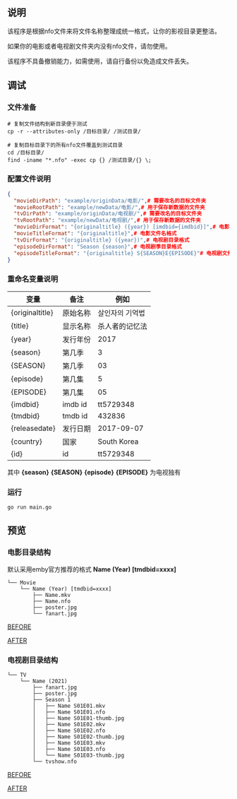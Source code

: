 ## 说明
该程序是根据nfo文件来将文件名称整理成统一格式，让你的影视目录更整洁。

如果你的电影或者电视剧文件夹内没有nfo文件，请勿使用。

该程序不具备撤销能力，如需使用，请自行备份以免造成文件丢失。

## 调试
### 文件准备
```shell
# 复制文件结构到新目录便于测试
cp -r --attributes-only /目标目录/ /测试目录/

# 复制目标目录下的所有nfo文件覆盖到测试目录
cd /目标目录/
find -iname "*.nfo" -exec cp {} /测试目录/{} \;
```
### 配置文件说明
```json
{
  "movieDirPath": "example/originData/电影/",# 需要改名的目标文件夹
  "movieRootPath": "example/newData/电影/",# 用于保存新数据的文件夹
  "tvDirPath": "example/originData/电视剧/",# 需要改名的目标文件夹
  "tvRootPath": "example/newData/电视剧/",# 用于保存新数据的文件夹
  "movieDirFormat": "{originaltitle} ({year}) [imdbid={imdbid}]",# 电影目录格式(花括号里的为变量)
  "movieTitleFormat": "{originaltitle}",# 电影文件名格式
  "tvDirFormat": "{originaltitle} ({year})",# 电视剧目录格式
  "episodeDirFormat": "Season {season}",# 电视剧季目录格式
  "episodeTitleFormat": "{originaltitle} S{SEASON}E{EPISODE}"# 电视剧文件名格式
}
```
### 重命名变量说明
| 变量 | 备注 | 例如 |
| --- | --- | --- | 
| {originaltitle} | 原始名称 | 살인자의 기억법 |
| {title} | 显示名称 | 杀人者的记忆法 |
| {year} | 发行年份 | 2017 |
| {season} | 第几季 | 3 |
| {SEASON} | 第几季 | 03 |
| {episode} | 第几集 | 5 |
| {EPISODE} | 第几集 | 05 |
| {imdbid} | imdb id | tt5729348 |
| {tmdbid} | tmdb id | 432836 |
| {releasedate} | 发行日期 | 2017-09-07 |
| {country} | 国家 | South Korea |
| {id} | id | tt5729348 |
其中 **{season}** **{SEASON}** **{episode}** **{EPISODE}** 为电视独有

### 运行
```
go run main.go
```
## 预览
### 电影目录结构
默认采用emby官方推荐的格式 **Name (Year) [tmdbid=xxxx]**
```
└── Movie
    └── Name (Year) [tmdbid=xxxx]
        ├── Name.mkv
        ├── Name.nfo
        ├── poster.jpg
        └── fanart.jpg
```

[BEFORE](example/originData/电影目录结构.txt)

[AFTER](example/newData/电影目录结构.txt)

### 电视剧目录结构
```
└── TV
    └── Name (2021)
        ├── fanart.jpg
        ├── poster.jpg
        ├── Season 1
        │   ├── Name S01E01.mkv
        │   ├── Name S01E01.nfo
        │   ├── Name S01E01-thumb.jpg
        │   ├── Name S01E02.mkv
        │   ├── Name S01E02.nfo
        │   ├── Name S01E02-thumb.jpg
        │   ├── Name S01E03.mkv
        │   ├── Name S01E03.nfo
        │   └── Name S01E03-thumb.jpg
        └── tvshow.nfo
```

[BEFORE](example/originData/电视剧目录结构.txt)

[AFTER](example/newData/电视剧目录结构.txt)
